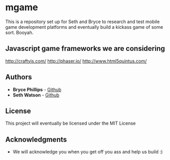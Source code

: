 # mgame

This is a repository set up for Seth and Bryce to research and test mobile game development platforms and eventually build a kickass game of some sort. Booyah.

## Javascript game frameworks we are considering

http://craftyjs.com/
http://phaser.io/
http://www.html5quintus.com/

## Authors

* **Bryce Phillips** - [Github](https://github.com/brycecold)
* **Seth Watson** - [Github](https://github.com/designlab87)

## License

This project will eventually be licensed under the MIT License

## Acknowledgments

* We will acknowledge you when you get off you ass and help us build :)
